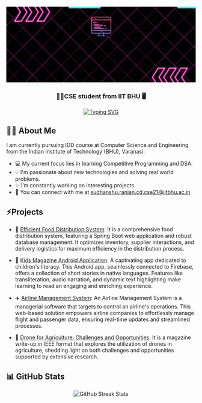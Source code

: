 ![Header GIF](header.gif)
<h3 align="center">👨‍💻CSE student from IIT BHU 🖥️</h2>
<p align="center">
<a href="https://git.io/typing-svg"><img src="https://readme-typing-svg.herokuapp.com?font=Fira+Code&pause=1000&color=FF66C4&center=true&random=false&width=614&lines=Conquering+glitches+with+each+step!" alt="Typing SVG" /></a>
</p>

## 🤵‍♂️ About Me
I am currently pursuing IDD course at Computer Science and Engineering from the Indian Institute of Technology (BHU), Varanasi.

- 💻 My current focus lies in learning Competitive Programming and DSA.
- 💡 I'm passionate about new technologies and solving real world problems.
- ✨ I’m constantly working on interesting projects.
- 📧 You can connect with me at sudhanshu.ranjan.cd.cse21@iitbhu.ac.in

## ⚡Projects

- 🍲 [Efficient Food Distribution System](https://github.com/sudhanshuranjan2002/dbms_project):  It is a comprehensive food distribution system, featuring a Spring Boot web application and robust database management. It optimizes inventory, supplier interactions, and delivery logistics for maximum efficiency in the distribution process.

- 📔 [Kids Magazine Android Application](https://github.com/sudhanshuranjan2002/Kids-Magazine-updated-version): A captivating app dedicated to children's literacy. This Android app, seamlessly connected to Firebase, offers a collection of short stories in native languages. Features like transliteration, audio narration, and dynamic text highlighting make learning to read an engaging and enriching experience.

- ✈️ [Airline Management System](https://github.com/sudhanshuranjan2002/Airlines): An Airline Management System is a managerial software that targets to control an airline's operations. This web-based solution empowers airline companies to effortlessly manage flight and passenger data, ensuring real-time updates and streamlined processes.

- 🌾 [Drone for Agriculture: Challenges and Opportunities](https://github.com/sudhanshuranjan2002/Drone-Writeup): It is a magazine write-up in IEEE format that explores the utilization of drones in agriculture, shedding light on both challenges and opportunities supported by extensive research.

## 📊 GitHub Stats
<p align="center">
  <img src="https://github-readme-streak-stats.herokuapp.com/?user=sudhanshuranjan2002&theme=tokyonight" alt="GitHub Streak Stats">
</p>
